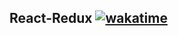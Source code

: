 ## React-Redux  [![wakatime](https://wakatime.com/badge/github/ataur39n-sharif/react-redux.svg)](https://wakatime.com/badge/github/ataur39n-sharif/react-redux)